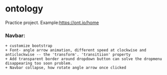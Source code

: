 # ontology
Practice project. Example:https://ont.io/home

### Navbar: 
    + customize bootstrap
    + Font- angle arrow animation, different speed at clockwise and anticlockwise -- the 'transform'. 'transitiion' property
    + Add transparent border around dropdown button can solve the dropmenu disappearing too soon problem.
    + Navbar collapse, how rotate angle arrow once clicked
